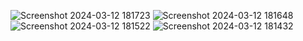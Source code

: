 ![Screenshot 2024-03-12 181723](https://github.com/Jash2606/TEST/assets/145156213/f3ce2c45-dc94-4fca-b532-8f61baf2a72e)
![Screenshot 2024-03-12 181648](https://github.com/Jash2606/TEST/assets/145156213/62ce1f30-ff10-4a73-8fee-c15b08a47df8)
![Screenshot 2024-03-12 181522](https://github.com/Jash2606/TEST/assets/145156213/d2440d21-fdca-45be-929c-1e2cc1f39741)
![Screenshot 2024-03-12 181432](https://github.com/Jash2606/TEST/assets/145156213/bb5da48e-ca09-4cec-8e19-0575915de010)
